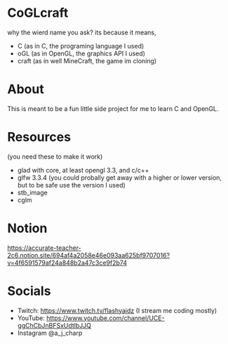 # CoGLcraft
why the wierd name you ask?
its because it means,
- C (as in C, the programing language I used)
- oGL (as in OpenGL, the graphics API I used)
- craft (as in well MineCraft, the game im cloning)

# About
This is meant to be a fun little side project for me to learn C and OpenGL. 

# Resources
(you need these to make it work)
- glad with core, at least opengl 3.3, and c/c++
- glfw 3.3.4 (you could probally get away with a higher or lower version, but to be safe use the version I used)
- stb_image
- cglm

# Notion
https://accurate-teacher-2c6.notion.site/694af4a2058e46e093aa625bf9707016?v=4f6591579af24a848b2a47c3ce9f2b74

# Socials
- Twitch: https://www.twitch.tv/flashyaidz (I stream me coding mostly)
- YouTube: https://www.youtube.com/channel/UCE-ggChCbJnBFSxUdtlbJJQ
- Instagram @a_j_charp

